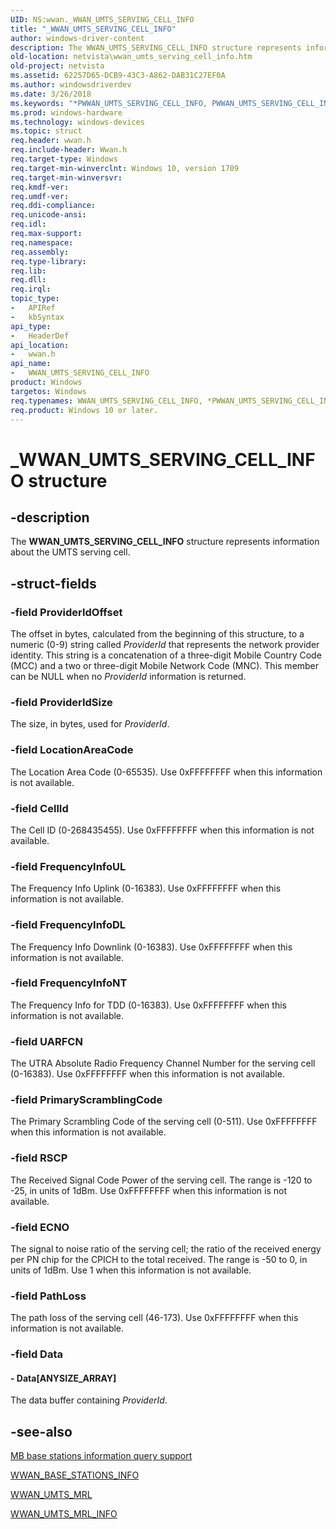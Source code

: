 ```yaml
---
UID: NS:wwan._WWAN_UMTS_SERVING_CELL_INFO
title: "_WWAN_UMTS_SERVING_CELL_INFO"
author: windows-driver-content
description: The WWAN_UMTS_SERVING_CELL_INFO structure represents information about the UMTS serving cell.
old-location: netvista\wwan_umts_serving_cell_info.htm
old-project: netvista
ms.assetid: 62257D65-DCB9-43C3-A862-DAB31C27EF0A
ms.author: windowsdriverdev
ms.date: 3/26/2018
ms.keywords: "*PWWAN_UMTS_SERVING_CELL_INFO, PWWAN_UMTS_SERVING_CELL_INFO, PWWAN_UMTS_SERVING_CELL_INFO structure pointer [Network Drivers Starting with Windows Vista], WWAN_UMTS_SERVING_CELL_INFO, WWAN_UMTS_SERVING_CELL_INFO structure [Network Drivers Starting with Windows Vista], _WWAN_UMTS_SERVING_CELL_INFO, netvista.wwan_umts_serving_cell_info, wwan/PWWAN_UMTS_SERVING_CELL_INFO, wwan/WWAN_UMTS_SERVING_CELL_INFO"
ms.prod: windows-hardware
ms.technology: windows-devices
ms.topic: struct
req.header: wwan.h
req.include-header: Wwan.h
req.target-type: Windows
req.target-min-winverclnt: Windows 10, version 1709
req.target-min-winversvr: 
req.kmdf-ver: 
req.umdf-ver: 
req.ddi-compliance: 
req.unicode-ansi: 
req.idl: 
req.max-support: 
req.namespace: 
req.assembly: 
req.type-library: 
req.lib: 
req.dll: 
req.irql: 
topic_type:
-	APIRef
-	kbSyntax
api_type:
-	HeaderDef
api_location:
-	wwan.h
api_name:
-	WWAN_UMTS_SERVING_CELL_INFO
product: Windows
targetos: Windows
req.typenames: WWAN_UMTS_SERVING_CELL_INFO, *PWWAN_UMTS_SERVING_CELL_INFO
req.product: Windows 10 or later.
---
```


# _WWAN_UMTS_SERVING_CELL_INFO structure


## -description


The <b>WWAN_UMTS_SERVING_CELL_INFO</b> structure represents information about the UMTS serving cell.


## -struct-fields




### -field ProviderIdOffset

The offset in bytes, calculated from the beginning of this structure, to a numeric (0-9) string called <i>ProviderId</i> that represents the network provider identity. This string is a concatenation of a three-digit Mobile Country Code (MCC) and a two or three-digit Mobile Network Code (MNC). This member can be NULL when no <i>ProviderId</i> information is returned.


### -field ProviderIdSize

The size, in bytes, used for <i>ProviderId</i>.


### -field LocationAreaCode

The Location Area Code (0-65535). Use 0xFFFFFFFF when this information is not available.


### -field CellId

The Cell ID (0-268435455). Use 0xFFFFFFFF when this information is not available.


### -field FrequencyInfoUL

The Frequency Info Uplink (0-16383). Use 0xFFFFFFFF when this information is not available.


### -field FrequencyInfoDL

The Frequency Info Downlink (0-16383). Use 0xFFFFFFFF when this information is not available.


### -field FrequencyInfoNT

The Frequency Info for TDD (0-16383). Use 0xFFFFFFFF when this information is not available.


### -field UARFCN

The UTRA Absolute Radio Frequency Channel Number for the serving cell (0-16383). Use 0xFFFFFFFF when this information is not available.


### -field PrimaryScramblingCode

The Primary Scrambling Code of the serving cell (0-511). Use 0xFFFFFFFF when this information is not available.


### -field RSCP

The Received Signal Code Power of the serving cell. The range is -120 to -25, in units of 1dBm. Use 0xFFFFFFFF when this information is not available.


### -field ECNO

The signal to noise ratio of the serving cell; the ratio of the received energy per PN chip for the CPICH to the total received. The range is -50 to 0, in units of 1dBm. Use 1 when this information is not available.


### -field PathLoss

The path loss of the serving cell (46-173). Use 0xFFFFFFFF when this information is not available.


### -field Data

 




#### - Data[ANYSIZE_ARRAY]

The data buffer containing <i>ProviderId</i>.


## -see-also




<a href="https://docs.microsoft.com/windows-hardware/drivers/network/mb-base-stations-information-query-support">MB base stations information query support</a>



<a href="https://msdn.microsoft.com/66460B28-C2B4-4F05-A133-31A753AF9489">WWAN_BASE_STATIONS_INFO</a>



<a href="https://msdn.microsoft.com/B62F63EB-747A-4672-9A79-5065A8BC04D1">WWAN_UMTS_MRL</a>



<a href="https://msdn.microsoft.com/C1129291-D0E7-48F6-B317-1A0BCB6D25DC">WWAN_UMTS_MRL_INFO</a>
 

 

